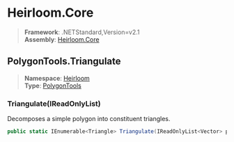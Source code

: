# Heirloom.Core

> **Framework**: .NETStandard,Version=v2.1  
> **Assembly**: [Heirloom.Core][0]  

## PolygonTools.Triangulate

> **Namespace**: [Heirloom][0]  
> **Type**: [PolygonTools][1]  

### Triangulate(IReadOnlyList<Vector>)

Decomposes a simple polygon into constituent triangles.

```cs
public static IEnumerable<Triangle> Triangulate(IReadOnlyList<Vector> poylgon)
```

[0]: ../Heirloom.Core.md
[1]: Heirloom.PolygonTools.md
